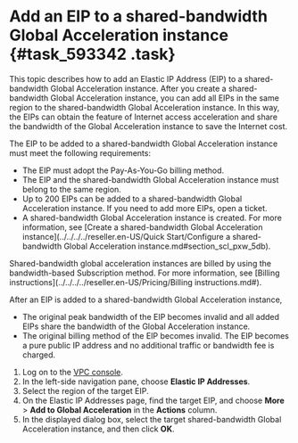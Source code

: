 # Add an EIP to a shared-bandwidth Global Acceleration instance {#task_593342 .task}

This topic describes how to add an Elastic IP Address \(EIP\) to a shared-bandwidth Global Acceleration instance. After you create a shared-bandwidth Global Acceleration instance, you can add all EIPs in the same region to the shared-bandwidth Global Acceleration instance. In this way, the EIPs can obtain the feature of Internet access acceleration and share the bandwidth of the Global Acceleration instance to save the Internet cost.

The EIP to be added to a shared-bandwidth Global Acceleration instance must meet the following requirements:

-   The EIP must adopt the Pay-As-You-Go billing method.
-   The EIP and the shared-bandwidth Global Acceleration instance must belong to the same region.
-   Up to 200 EIPs can be added to a shared-bandwidth Global Acceleration instance. If you need to add more EIPs, open a ticket.
-   A shared-bandwidth Global Acceleration instance is created. For more information, see [Create a shared-bandwidth Global Acceleration instance](../../../../reseller.en-US/Quick Start/Configure a shared-bandwidth Global Acceleration instance.md#section_scl_pxw_5db).

Shared-bandwidth global acceleration instances are billed by using the bandwidth-based Subscription method. For more information, see [Billing instructions](../../../../reseller.en-US/Pricing/Billing instructions.md#).

After an EIP is added to a shared-bandwidth Global Acceleration instance,

-   The original peak bandwidth of the EIP becomes invalid and all added EIPs share the bandwidth of the Global Acceleration instance.
-   The original billing method of the EIP becomes invalid. The EIP becomes a pure public IP address and no additional traffic or bandwidth fee is charged.

1.  Log on to the [VPC console](https://partners-intl.console.aliyun.com/#/vpc).
2.  In the left-side navigation pane, choose **Elastic IP Addresses**.
3.  Select the region of the target EIP.
4.  On the Elastic IP Addresses page, find the target EIP, and choose **More** \> **Add to Global Acceleration** in the **Actions** column.
5.  In the displayed dialog box, select the target shared-bandwidth Global Acceleration instance, and then click **OK**.

